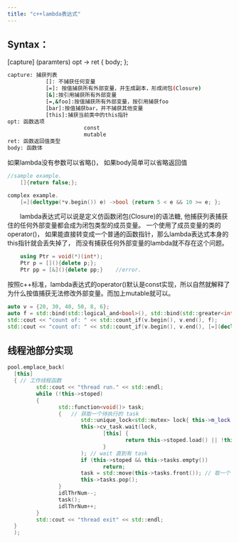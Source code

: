 ```yaml
---
title: "c++lambda表达式"
---
```


## Syntax：

[capture] (paramters) opt -> ret { body; };

```bash
capture: 捕获列表
            []: 不捕获任何变量
            [=]: 按值捕获所有外部变量，并生成副本，形成闭包(Closure)
            [&]:按引用捕获所有外部变量
            [=,&foo]:按值捕获所有外部变量，按引用捕获foo
            [bar]:按值捕获bar，并不捕获其他变量
            [this]:捕获当前类中的this指针
opt: 函数选项
                        const    
                        mutable
ret: 函数返回值类型
body: 函数体
```

如果lambda没有参数可以省略()， 如果body简单可以省略返回值

```c++
//sample example.
    []{return false;};

complex example.
    [=](decltype(*v.begin()) e) ->bool {return 5 < e && 10 >= e; };
```

&emsp;&emsp;lambda表达式可以说是定义仿函数闭包(Closure)的语法糖, 他捕获列表捕获住的任何外部变量都会成为闭包类型的成员变量。
一个使用了成员变量的类的operator()， 如果能直接转变成一个普通的函数指针，那么lambda表达式本身的this指针就会丢失掉了， 而没有捕获任何外部变量的lambda就不存在这个问题。

```c++
    using Ptr = void(*)(int*);
    Ptr p = [](){delete p;};
    Ptr pp = [&](){delete pp;}    //error.
```

按照c++标准，lambda表达式的operator()默认是const实现，所以自然就解释了为什么按值捕获无法修改外部变量。而加上mutable就可以。

```c++
auto v = {20, 30, 40, 50, 8, 6};
auto f = std::bind(std::logical_and<bool>(), std::bind(std::greater<int>(), std::placeholders::_1, 5), std::bind(std::less_equal<int>(), std::placeholders::_1 ,10));
std::cout << "count of: " << std::count_if(v.begin(), v.end(), f);
std::cout << "count of: " << std::count_if(v.begin(), v.end(), [=](decltype(*v.begin()) e) ->bool {return 5 < e && 10 >= e; });
```



## 线程池部分实现

```c++
pool.emplace_back(
  [this]
  { // 工作线程函数
         std::cout << "thread run." << std::endl;
         while (!this->stoped)
         {
                std::function<void()> task;
                {   // 获取一个待执行的 task
                       std::unique_lock<std::mutex> lock{ this->m_lock };// unique_lock 相比 lock_guard 的好处是：可以随时 unlock() 和 lock()
                       this->cv_task.wait(lock,
                              [this] {
                                     return this->stoped.load() || !this->tasks.empty();
                              }
                       ); // wait 直到有 task
                       if (this->stoped && this->tasks.empty())
                              return;
                       task = std::move(this->tasks.front()); // 取一个 task
                       this->tasks.pop();
                }
                idlThrNum--;
                task();
                idlThrNum++;
         }
         std::cout << "thread exit" << std::endl;
  }
  );
```